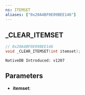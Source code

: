 ```yaml
---
ns: ITEMSET
aliases: ["0x20A4BF0E09BEE146"]
---
```

## _CLEAR_ITEMSET

```c
// 0x20A4BF0E09BEE146
void _CLEAR_ITEMSET(int itemset);
```

```
NativeDB Introduced: v1207
```

## Parameters
* **itemset**:
